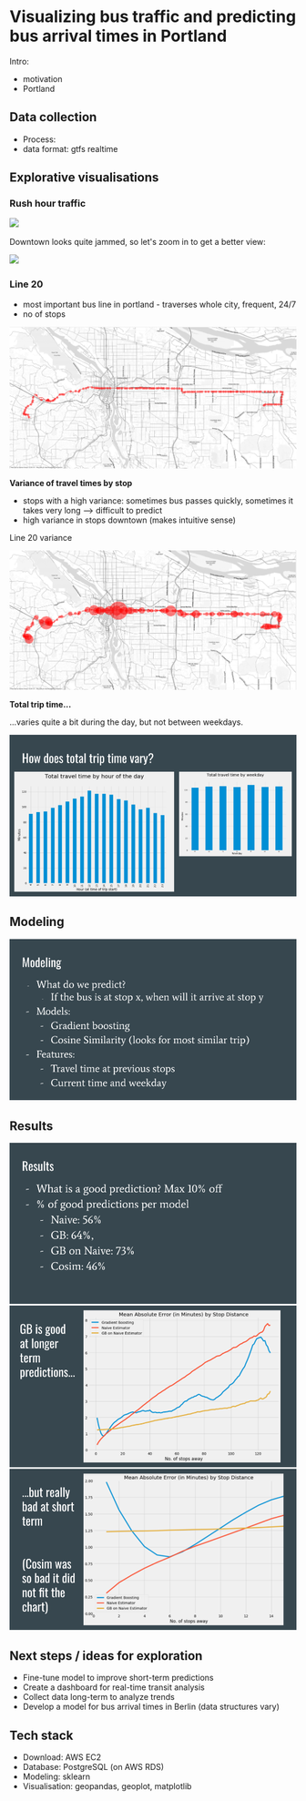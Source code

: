 # Visualizing bus traffic and predicting bus arrival times in Portland

Intro:

- motivation
- Portland



## Data collection

- Process: 
- data format: gtfs realtime



## Explorative visualisations

### Rush hour traffic

<img src="pictures/1a_rush_hour.gif"  />

Downtown looks quite jammed, so let's zoom in to get a better view:

![](pictures/1b_rush_hour_downtown.gif)

### Line 20

- most important bus line in portland - traverses whole city, frequent, 24/7
- no of stops

![](pictures/2a_line_20_stops.png)

**Variance of travel times by stop**

- stops with a high variance: sometimes bus passes quickly, sometimes it takes very long --> difficult to predict
- high variance in stops downtown (makes intuitive sense)

Line 20 variance

![](pictures/2b_line_20_stop_var.png)

**Total trip time...**

...varies quite a bit during the day, but not between weekdays.

![](pictures/3_travel_time.png)

## Modeling

<img src="pictures/4_modeling.png"  />



## Results

<img src="pictures/5a_results.png"  />

<img src="pictures/5b_results.png"  />

<img src="pictures/5c_results.png"  />



## Next steps / ideas for exploration

- Fine-tune model to improve short-term predictions
- Create a dashboard for real-time transit analysis
- Collect data long-term to analyze trends
- Develop a model for bus arrival times in Berlin (data structures vary)



## Tech stack

- Download: AWS EC2
- Database: PostgreSQL (on AWS RDS)
- Modeling: sklearn
- Visualisation: geopandas, geoplot, matplotlib





